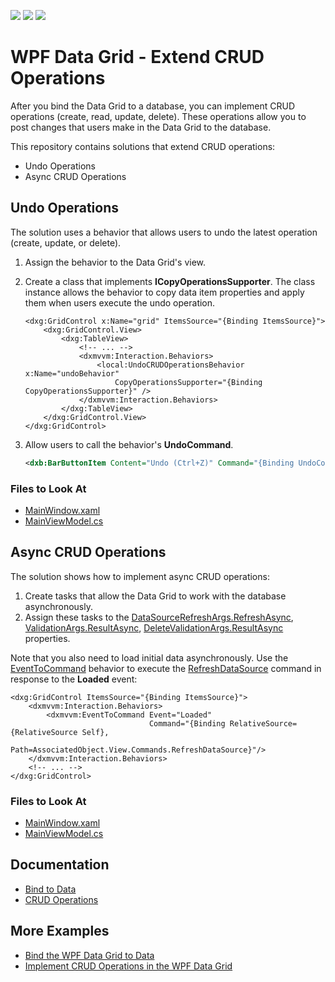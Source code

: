 <!-- default badges list -->
![](https://img.shields.io/endpoint?url=https://codecentral.devexpress.com/api/v1/VersionRange/423511009/21.2.4%2B)
[![](https://img.shields.io/badge/Open_in_DevExpress_Support_Center-FF7200?style=flat-square&logo=DevExpress&logoColor=white)](https://supportcenter.devexpress.com/ticket/details/T1044263)
[![](https://img.shields.io/badge/📖_How_to_use_DevExpress_Examples-e9f6fc?style=flat-square)](https://docs.devexpress.com/GeneralInformation/403183)
<!-- default badges end -->
# WPF Data Grid - Extend CRUD Operations

After you bind the Data Grid to a database, you can implement CRUD operations (create, read, update, delete). These operations allow you to post changes that users make in the Data Grid to the database.

This repository contains solutions that extend CRUD operations:

* Undo Operations
* Async CRUD Operations

## Undo Operations

The solution uses a behavior that allows users to undo the latest operation (create, update, or delete).

1. Assign the behavior to the Data Grid's view.
2. Create a class that implements **ICopyOperationsSupporter**. The class instance allows the behavior to copy data item properties and apply them when users execute the undo operation.

    ```xaml
    <dxg:GridControl x:Name="grid" ItemsSource="{Binding ItemsSource}">
        <dxg:GridControl.View>
            <dxg:TableView>
                <!-- ... -->
                <dxmvvm:Interaction.Behaviors>
                    <local:UndoCRUDOperationsBehavior x:Name="undoBehavior" 
                        CopyOperationsSupporter="{Binding CopyOperationsSupporter}" />
                </dxmvvm:Interaction.Behaviors>
            </dxg:TableView>
        </dxg:GridControl.View>
    </dxg:GridControl>
    ```

3. Allow users to call the behavior's **UndoCommand**.

    ```xml
    <dxb:BarButtonItem Content="Undo (Ctrl+Z)" Command="{Binding UndoCommand, ElementName=undoBehavior}"/>
    ```


### Files to Look At

* [MainWindow.xaml](./CS/Undo/MainWindow.xaml)
* [MainViewModel.cs](./CS/Undo/MainViewModel.cs)

## Async CRUD Operations

The solution shows how to implement async CRUD operations:

1. Create tasks that allow the Data Grid to work with the database asynchronously.
2. Assign these tasks to the [DataSourceRefreshArgs.RefreshAsync](https://docs.devexpress.com/CoreLibraries/DevExpress.Mvvm.Xpf.DataSourceRefreshArgs.RefreshAsync), [ValidationArgs.ResultAsync](https://docs.devexpress.com/CoreLibraries/DevExpress.Mvvm.Xpf.ValidationArgs.ResultAsync), [DeleteValidationArgs.ResultAsync](https://docs.devexpress.com/CoreLibraries/DevExpress.Mvvm.Xpf.DeleteValidationArgs.ResultAsync) properties.

Note that you also need to load initial data asynchronously. Use the [EventToCommand](https://docs.devexpress.com/WPF/DevExpress.Mvvm.UI.EventToCommand) behavior to execute the [RefreshDataSource](https://docs.devexpress.com/WPF/DevExpress.Xpf.Grid.DataViewCommandsBase.RefreshDataSource) command in response to the **Loaded** event:

```xaml
<dxg:GridControl ItemsSource="{Binding ItemsSource}">
    <dxmvvm:Interaction.Behaviors>
        <dxmvvm:EventToCommand Event="Loaded" 
                               Command="{Binding RelativeSource={RelativeSource Self}, 
                                                 Path=AssociatedObject.View.Commands.RefreshDataSource}"/>
    </dxmvvm:Interaction.Behaviors>
    <!-- ... -->
</dxg:GridControl>
```

### Files to Look At

* [MainWindow.xaml](./CS/AsyncCRUDOperations/MainWindow.xaml)
* [MainViewModel.cs](./CS/AsyncCRUDOperations/MainViewModel.cs)

## Documentation

* [Bind to Data](https://docs.devexpress.com/WPF/7352/controls-and-libraries/data-grid/bind-to-data)
* [CRUD Operations](https://docs.devexpress.com/WPF/401907/controls-and-libraries/data-grid/crud-operations)

## More Examples

* [Bind the WPF Data Grid to Data](https://github.com/DevExpress-Examples/how-to-bind-wpf-grid-to-data)
* [Implement CRUD Operations in the WPF Data Grid](https://github.com/DevExpress-Examples/how-to-implement-crud-operations)